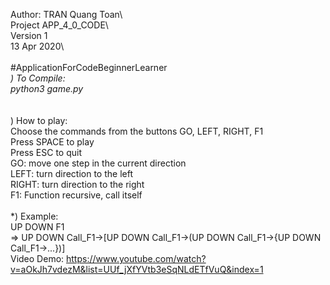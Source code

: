 Author: TRAN Quang Toan\   
Project APP_4_0_CODE\  
Version 1\
13 Apr 2020\               
<br> #ApplicationForCodeBeginnerLearner
<br>*) To Compile:
<br>python3 game.py<br>
<br>
<br>*) How to play:
<br>Choose the commands from the buttons GO, LEFT, RIGHT, F1
<br>Press SPACE to play
<br>Press ESC to quit
<br>GO: move one step in the current direction
<br>LEFT: turn direction to the left
<br>RIGHT: turn direction to the right
<br>F1: Function recursive, call itself 
<br>
<br>*) Example: 
<br>UP DOWN F1 
<br>=> UP DOWN Call_F1->[UP DOWN Call_F1->(UP DOWN Call_F1->{UP DOWN Call_F1->...})]
<br> Video Demo:
https://www.youtube.com/watch?v=aOkJh7vdezM&list=UUf_jXfYVtb3eSqNLdETfVuQ&index=1

